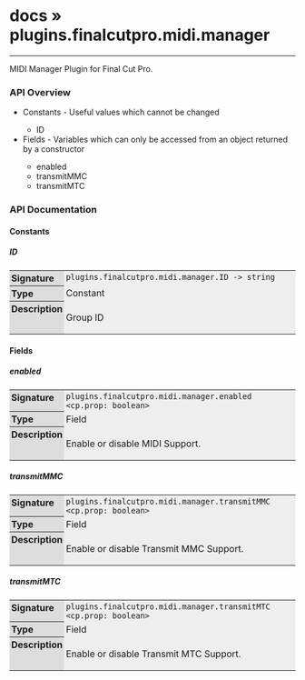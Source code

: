 # [docs](index.md) » plugins.finalcutpro.midi.manager
---

MIDI Manager Plugin for Final Cut Pro.

<style type="text/css">
	a { text-decoration: none; }
	a:hover { text-decoration: underline; }
	th { background-color: #DDDDDD; vertical-align: top; padding: 3px; }
	td { width: 100%; background-color: #EEEEEE; vertical-align: top; padding: 3px; }
	table { width: 100% ; border: 1px solid #0; text-align: left; }
	section > table table td { width: 0; }
</style>
<link rel="stylesheet" href="../../css/docs.css" type="text/css" media="screen" />
<h3>API Overview</h3>
<ul>
<li>Constants - Useful values which cannot be changed</li>
  <ul>
	<li><a href="#ID">ID</a></li>
  </ul>
<li>Fields - Variables which can only be accessed from an object returned by a constructor</li>
  <ul>
	<li><a href="#enabled">enabled</a></li>
	<li><a href="#transmitMMC">transmitMMC</a></li>
	<li><a href="#transmitMTC">transmitMTC</a></li>
  </ul>
</ul>
<h3>API Documentation</h3>
<h4 class="documentation-section">Constants</h4>
  <section id="ID">
	<h5><a href="#ID">ID</a></h5>
	<table>
	  <tr>
		<th>Signature</th>
		<td><code>plugins.finalcutpro.midi.manager.ID -&gt; string</code></td>
	  </tr>
	  <tr>
		<th>Type</th>
		<td>Constant</td>
	  </tr>
	  <tr>
		<th>Description</th>
		<td><p>Group ID</p>
</td>
	  </tr>
	</table>
  </section>
<h4 class="documentation-section">Fields</h4>
  <section id="enabled">
	<h5><a href="#enabled">enabled</a></h5>
	<table>
	  <tr>
		<th>Signature</th>
		<td><code>plugins.finalcutpro.midi.manager.enabled &lt;cp.prop: boolean&gt;</code></td>
	  </tr>
	  <tr>
		<th>Type</th>
		<td>Field</td>
	  </tr>
	  <tr>
		<th>Description</th>
		<td><p>Enable or disable MIDI Support.</p>
</td>
	  </tr>
	</table>
  </section>
  <section id="transmitMMC">
	<h5><a href="#transmitMMC">transmitMMC</a></h5>
	<table>
	  <tr>
		<th>Signature</th>
		<td><code>plugins.finalcutpro.midi.manager.transmitMMC &lt;cp.prop: boolean&gt;</code></td>
	  </tr>
	  <tr>
		<th>Type</th>
		<td>Field</td>
	  </tr>
	  <tr>
		<th>Description</th>
		<td><p>Enable or disable Transmit MMC Support.</p>
</td>
	  </tr>
	</table>
  </section>
  <section id="transmitMTC">
	<h5><a href="#transmitMTC">transmitMTC</a></h5>
	<table>
	  <tr>
		<th>Signature</th>
		<td><code>plugins.finalcutpro.midi.manager.transmitMTC &lt;cp.prop: boolean&gt;</code></td>
	  </tr>
	  <tr>
		<th>Type</th>
		<td>Field</td>
	  </tr>
	  <tr>
		<th>Description</th>
		<td><p>Enable or disable Transmit MTC Support.</p>
</td>
	  </tr>
	</table>
  </section>
